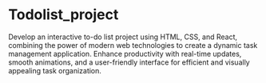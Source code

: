 # Todolist_project
Develop an interactive to-do list project using HTML, CSS, and React, combining the power of modern web technologies to create a dynamic task management application. Enhance productivity with real-time updates, smooth animations, and a user-friendly interface for efficient and visually appealing task organization.
